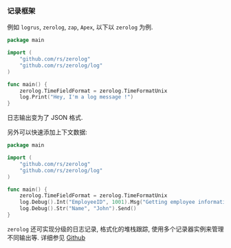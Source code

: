### 记录框架

例如 `logrus`, `zerolog`, `zap`, `Apex`, 
以下以 `zerolog` 为例.

```go
package main

import (
    "github.com/rs/zerolog"
    "github.com/rs/zerolog/log"
)

func main() {
    zerolog.TimeFieldFormat = zerolog.TimeFormatUnix
    log.Print("Hey, I'm a log message !")
}
```

日志输出变为了 JSON 格式.

另外可以快速添加上下文数据:

```go
package main

import (
    "github.com/rs/zerolog"
    "github.com/rs/zerolog/log"
)

func main() {
    zerolog.TimeFieldFormat = zerolog.TimeFormatUnix
    log.Debug().Int("EmployeeID", 1001).Msg("Getting employee information")
    log.Debug().Str("Name", "John").Send()
}
```

`zerolog` 还可实现分级的日志记录, 格式化的堆栈跟踪, 使用多个记录器实例来管理不同输出等.
详细参见 [Github](https://github.com/rs/zerolog)

